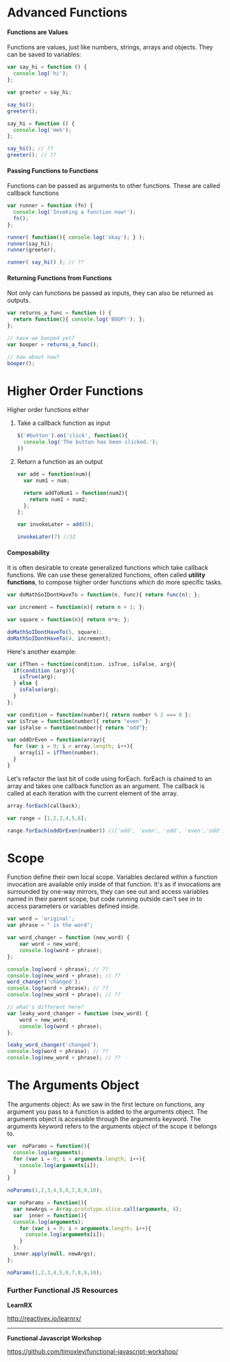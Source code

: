 # Advanced Functions

#### Functions are Values

Functions are values, just like numbers, strings, arrays and objects.
They can be saved to variables:

```javascript
var say_hi = function () {
  console.log('hi');
};

var greeter = say_hi;

say_hi();
greeter();

say_hi = function () {
  console.log('meh');
};

say_hi(); // ??
greeter(); // ??
```



#### Passing Functions to Functions

Functions can be passed as arguments to other functions. These are called callback functions

```javascript
var runner = function (fn) {
  console.log('Invoking a function now!');
  fn();
};

runner( function(){ console.log('okay'); } );
runner(say_hi);
runner(greeter);

runner( say_hi() ); // ??
```



#### Returning Functions from Functions

Not only can functions be passed as inputs, they can also be returned as outputs.

```javascript
var returns_a_func = function () {
  return function(){ console.log('BOOP!'); };
};

// have we booped yet?
var booper = returns_a_func();

// how about now?
booper();
```



# Higher Order Functions

Higher order functions either

1. Take a callback function as input

   ```javascript
   $('#button').on('click', function(){
     console.log('The button has been clicked.');
   })
   ```

2. Return a function as an output

   ```javascript
   var add = function(num){
     var num1 = num;

     return addToNum1 = function(num2){
       return num1 + num2;
     };
   };

   var invokeLater = add(5);

   invokeLater(7) //12
   ```



#### Composability

It is often desirable to create generalized functions which take callback functions. We can use these generalized functions, often called **utility functions**, to compose higher order functions which do more specific tasks.

```javascript
var doMathSoIDontHaveTo = function(n, func){ return func(n); };

var increment = function(n){ return n + 1; };

var square = function(n){ return n*n; };

doMathSoIDontHaveTo(5, square);
doMathSoIDontHaveTo(4, increment);
```



Here's another example:

```javascript
var ifThen = function(condition, isTrue, isFalse, arg){
  if(condition (arg)){
    isTrue(arg);
  } else {
    isFalse(arg);
  }
};

var condition = function(number){ return number % 2 === 0 };
var isTrue = function(number){ return "even" };
var isFalse = function(number){ return "odd"};

var oddOrEven = function(array){
  for (var i = 0; i < array.length; i++){
  	array[i] = ifThen(number); 
  }
}

```



Let's refactor the last bit of code using forEach. forEach is chained to an array and takes one callback function as an argument.  The callback is called at each iteration with the current element of the array. 

```javascript
array.forEach(callback); 

var range = [1,2,3,4,5,6];

range.forEach(oddOrEven(number)) //['odd', 'even', 'odd', 'even','odd', 'even'];
```





# Scope

Function define their own local scope. Variables declared within a function invocation are available only inside of that function.  It's as if invocations are surrounded by one-way mirrors, they can see out and access variables named in their parent scope, but code running outside can't see in to access parameters or  variables defined inside.



```javascript
var word = 'original';
var phrase = " is the word";

var word_changer = function (new_word) {
    var word = new_word;
    console.log(word + phrase);
};

console.log(word + phrase); // ??
console.log(new_word + phrase); // ??
word_changer('changed');
console.log(word + phrase); // ??
console.log(new_word + phrase); // ??

// what's different here?
var leaky_word_changer = function (new_word) {
    word = new_word;
    console.log(word + phrase);
};

leaky_word_changer('changed');
console.log(word + phrase); // ??
console.log(new_word + phrase); // ??
```



# The Arguments Object

The arguments object: As we saw in the first lecture on functions, any argument you pass to a function is added to the arguments object. The arguments object is accessible through the arguments keyword.
The arguments keyword refers to the arguments object of the scope it belongs to. 

```javascript
var  noParams = function(){
  console.log(arguments);
  for (var i = 0; i < arguments.length; i++){
    console.log(arguments[i]);
  }
}

noParams(1,2,3,4,5,6,7,8,9,10);

var noParams = function(){
  var newArgs = Array.prototype.slice.call(arguments, 4);
  var  inner = function(){
  console.log(arguments);
    for (var i = 0; i < arguments.length; i++){
      console.log(arguments[i]);
    }
  };
  inner.apply(null, newArgs);
};

noParams(1,2,3,4,5,6,7,8,9,10);
```



### Further Functional JS Resources

**LearnRX**

http://reactivex.io/learnrx/

****

**Functional Javascript Workshop**

https://github.com/timoxley/functional-javascript-workshop/



